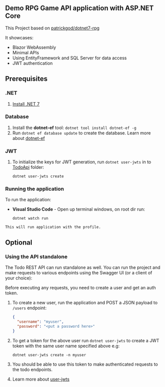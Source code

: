 ## Demo RPG Game API application with ASP.NET Core

This Project based on [patrickgod/dotnet7-rpg](https://github.com/patrickgod/dotnet7-rpg)

It showcases:
- Blazor WebAssembly
- Minimal APIs
- Using EntityFramework and SQL Server for data access
- JWT authentication

## Prerequisites

### .NET
1. [Install .NET 7](https://dotnet.microsoft.com/en-us/download)

### Database
1. Install the **dotnet-ef** tool: `dotnet tool install dotnet-ef -g`
2. Run `dotnet ef database update` to create the database.
Learn more about [dotnet-ef](https://learn.microsoft.com/en-us/ef/core/cli/dotnet)

### JWT 

1. To initialize the keys for JWT generation, run `dotnet user-jwts` in to [TodoApi](TodoApi) folder:

    ```
    dotnet user-jwts create
    ```

### Running the application
To run the application:

   - **Visual Studio Code** - Open up terminal windows, on root dir run: 
   
      ```
      dotnet watch run
      ```

    This will run application with the profile.


## Optional

### Using the API standalone
The Todo REST API can run standalone as well. You can run the project and make requests to various endpoints using the Swagger UI (or a client of your choice):


Before executing any requests, you need to create a user and get an auth token.

1. To create a new user, run the application and POST a JSON payload to `/users` endpoint:

    ```json
    {
      "username": "myuser",
      "password": "<put a password here>"
    }
    ```
1. To get a token for the above user run `dotnet user-jwts` to create a JWT token with the same user name specified above e.g:

    ```
    dotnet user-jwts create -n myuser
    ```
1. You should be able to use this token to make authenticated requests to the todo endpoints.
1. Learn more about [user-jwts](https://learn.microsoft.com/en-us/aspnet/core/fundamentals/minimal-apis/security?view=aspnetcore-7.0#using-dotnet-user-jwts-to-improve-development-time-testing)